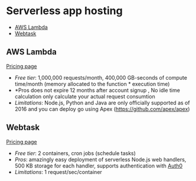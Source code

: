 # Serverless app hosting

<!-- TOC depthFrom:2 -->

- [AWS Lambda](#aws-lambda)
- [Webtask](#webtask)

<!-- /TOC -->

## AWS Lambda

[Pricing page](https://aws.amazon.com/lambda/pricing/)

* *Free tier*: 1,000,000 requests/month, 400,000 GB-seconds of compute time/month (memory allocated to the function * execution time)
* *Pros does not expire 12 months after account signup , No idle time calculation only calculate your actual request consumtion
* *Limitations*:  Node.js, Python and Java are only officially supported as of 2016 and you can deploy go using Apex (https://github.com/apex/apex)

## Webtask

[Pricing page](https://webtask.io/pricing)

* *Free tier*: 2 containers, cron jobs (schedule tasks)
* *Pros*: amazingly easy deployment of serverless Node.js web handlers, 500 KB storage for each handler, supports authentication with [Auth0](user-authentication.md/#auth0)
* *Limitations*: 1 request/sec/container
